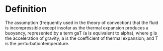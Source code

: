 # Definition

The assumption (frequently used in the theory of convection) that the
fluid is incompressible except insofar as the thermal expansion produces
a buoyancy, represented by a term gaT (a is equivalent to alpha), where
g is the acceleration of gravity; a is the coefficient of thermal
expansion; and T is the perturbationtemperature.

